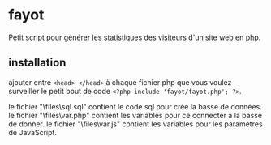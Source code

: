 # fayot
Petit script pour générer les statistiques des visiteurs d'un site web en php.

## installation
ajouter entre ```<head> </head>``` à chaque fichier php que vous voulez surveiller le petit bout de code ```<?php include 'fayot/fayot.php'; ?>```.

le fichier "\files\sql.sql" contient le code sql pour crée la basse de données.
le fichier "\files\var.php" contient les variables pour ce connecter à la basse de donner.
le fichier "\files\var.js" contient les variables pour les paramètres de JavaScript.
